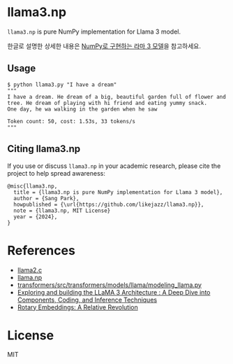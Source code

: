 # llama3.np

`llama3.np` is pure NumPy implementation for Llama 3 model.

한글로 설명한 상세한 내용은 [NumPy로 구현하는 라마 3 모델](https://docs.likejazz.com/llama3/)을 참고하세요.

## Usage

```shell
$ python llama3.py "I have a dream"
"""
I have a dream. He dream of a big, beautiful garden full of flower and tree. He dream of playing with hi friend and eating yummy snack.
One day, he wa walking in the garden when he saw

Token count: 50, cost: 1.53s, 33 tokens/s
"""
```

## Citing llama3.np

If you use or discuss `llama3.np` in your academic research, please cite the project to help spread awareness:

```
@misc{llama3.np,
  title = {llama3.np is pure NumPy implementation for Llama 3 model},
  author = {Sang Park}, 
  howpublished = {\url{https://github.com/likejazz/llama3.np}},
  note = {llama3.np, MIT License}
  year = {2024},
}
```

# References

- [llama2.c](https://github.com/karpathy/llama2.c)
- [llama.np](https://github.com/hscspring/llama.np)
- [transformers/src/transformers/models/llama/modeling_llama.py](https://github.com/huggingface/transformers/blob/main/src/transformers/models/llama/modeling_llama.py)
- [Exploring and building the LLaMA 3 Architecture : A Deep Dive into Components, Coding, and Inference Techniques](https://medium.com/@vi.ai_/exploring-and-building-the-llama-3-architecture-a-deep-dive-into-components-coding-and-43d4097cfbbb)
- [Rotary Embeddings: A Relative Revolution](https://blog.eleuther.ai/rotary-embeddings/)

# License
MIT